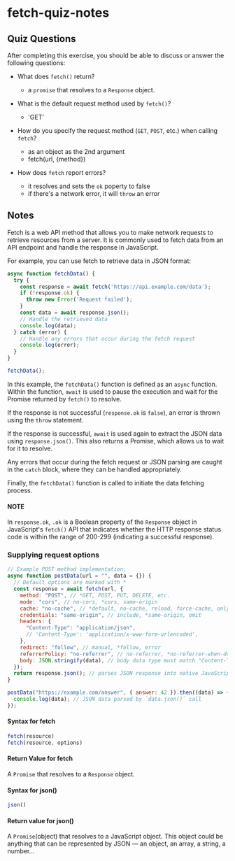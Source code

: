 # fetch-quiz-notes

## Quiz Questions

After completing this exercise, you should be able to discuss or answer the following questions:

- What does `fetch()` return?

  - a `promise` that resolves to a `Response` object.

- What is the default request method used by `fetch()`?

  - 'GET'

- How do you specify the request method (`GET`, `POST`, etc.) when calling `fetch`?

  - as an object as the 2nd argument
  - fetch(url, {method})

- How does `fetch` report errors?
  - it resolves and sets the `ok` poperty to false
  - if there's a network error, it will `throw` an error

## Notes

Fetch is a web API method that allows you to make network requests to retrieve resources from a server. It is commonly used to fetch data from an API endpoint and handle the response in JavaScript.

For example, you can use fetch to retrieve data in JSON format:

```JavaScript
async function fetchData() {
  try {
    const response = await fetch('https://api.example.com/data');
    if (!response.ok) {
      throw new Error('Request failed');
    }
    const data = await response.json();
    // Handle the retrieved data
    console.log(data);
  } catch (error) {
    // Handle any errors that occur during the fetch request
    console.log(error);
  }
}

fetchData();
```

In this example, the `fetchData()` function is defined as an `async` function. Within the function, `await` is used to pause the execution and wait for the Promise returned by `fetch()` to resolve.

If the response is not successful (`response.ok` is `false`), an error is thrown using the `throw` statement.

If the response is successful, `await` is used again to extract the JSON data using `response.json()`. This also returns a Promise, which allows us to wait for it to resolve.

Any errors that occur during the fetch request or JSON parsing are caught in the `catch` block, where they can be handled appropriately.

Finally, the `fetchData()` function is called to initiate the data fetching process.

#### NOTE

In `response.ok`, `.ok` is a Boolean property of the `Response` object in JavaScript's `fetch()` API that indicates whether the HTTP response status code is within the range of 200-299 (indicating a successful response).

### Supplying request options

```JavaScript
// Example POST method implementation:
async function postData(url = "", data = {}) {
  // Default options are marked with *
  const response = await fetch(url, {
    method: "POST", // *GET, POST, PUT, DELETE, etc.
    mode: "cors", // no-cors, *cors, same-origin
    cache: "no-cache", // *default, no-cache, reload, force-cache, only-if-cached
    credentials: "same-origin", // include, *same-origin, omit
    headers: {
      "Content-Type": "application/json",
      // 'Content-Type': 'application/x-www-form-urlencoded',
    },
    redirect: "follow", // manual, *follow, error
    referrerPolicy: "no-referrer", // no-referrer, *no-referrer-when-downgrade, origin, origin-when-cross-origin, same-origin, strict-origin, strict-origin-when-cross-origin, unsafe-url
    body: JSON.stringify(data), // body data type must match "Content-Type" header
  });
  return response.json(); // parses JSON response into native JavaScript objects
}

postData("https://example.com/answer", { answer: 42 }).then((data) => {
  console.log(data); // JSON data parsed by `data.json()` call
});
```

#### Syntax for fetch

```JavaScript
fetch(resource)
fetch(resource, options)
```

#### Return Value for fetch

A `Promise` that resolves to a `Response` object.

#### Syntax for json()

```JavaScript
json()
```

#### Return value for json()

A `Promise`(object) that resolves to a JavaScript object. This object could be anything that can be represented by JSON — an object, an array, a string, a number…
